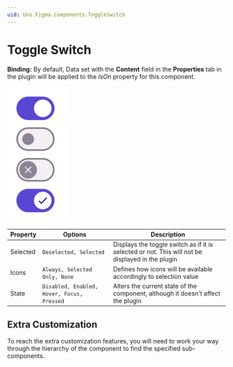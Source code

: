 ```yaml
---
uid: Uno.Figma.Components.ToggleSwitch
---
```


# Toggle Switch

**Binding:** By default, Data set with the **Content** field in the **Properties** tab in the plugin will be applied to the *IsOn* property for this component.

![toggleswitch](./images/toggleswitch.png)

| Property | Options                                    | Description                                                  |
| -------- | ------------------------------------------ | ------------------------------------------------------------ |
| Selected | `Deselected, Selected`                     | Displays the toggle switch as if it is selected or not. This will not be displayed in the plugin |
| Icons    | `Always, Selected Only, None`              | Defines how icons will be available accordingly to selection value |
| State    | `Disabled, Enabled, Hover, Focus, Pressed` | Alters the current state of the component, although it doesn't affect the plugin |

## Extra Customization

To reach the extra customization features, you will need to work your way through the hierarchy of the component to find the specified sub-components.
